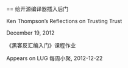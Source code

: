 == 给开源编译器插入后门

Ken Thompson’s Reflections on Trusting Trust

December 19, 2012

《黑客反汇编入门》课程作业

Appears on LUG 每周小聚, 2012-12-22
